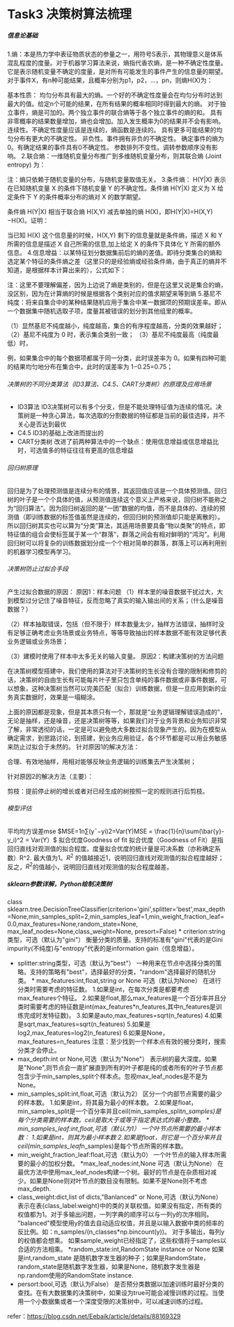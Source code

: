 ﻿# Task3 决策树算法梳理
##### 信息论基础
1.熵：本是热力学中表征物质状态的参量之一，用符号S表示，其物理意义是体系混乱程度的度量。对于机器学习算法来说，熵指代香农熵，是一种不确定性度量。它是表示随机变量不确定的度量，是对所有可能发生的事件产生的信息量的期望。对于事件X，有n种可能结果，且概率分别为p1，p2，…，pn，则熵H(X)为：

基本性质：
均匀分布具有最大的熵。一个好的不确定性度量会在均匀分布时达到最大的值。给定n个可能的结果，在所有结果的概率相同时得到最大的熵。
对于独立事件，熵是可加的。两个独立事件的联合熵等于各个独立事件的熵的和。
具有非零概率的结果数量增加，熵也会增加。加入发生概率为0的结果并不会有影响。
连续性。不确定性度量应该是连续的，熵函数是连续的。
具有更多可能结果的均匀分布有更大的不确定性。
非负性。事件拥有非负的不确定性。
确定事件的熵为0。有确定结果的事件具有0不确定性。
参数排列不变性。调转参数顺序没有影响。
2.联合熵：一维随机变量分布推广到多维随机变量分布，则其联合熵 (Joint entropy) 为：

注：熵只依赖于随机变量的分布，与随机变量取值无关。
3.条件熵： H(Y|X) 表示在已知随机变量 X 的条件下随机变量 Y 的不确定性。条件熵 H(Y|X) 定义为 X 给定条件下 Y 的条件概率分布的熵对  X 的数学期望。

条件熵 H(Y|X) 相当于联合熵 H(X,Y) 减去单独的熵 H(X)，即H(Y|X)=H(X,Y)−H(X)。证明：

当已知 H(X) 这个信息量的时候，H(X,Y) 剩下的信息量就是条件熵，描述 X 和 Y 所需的信息是描述 X 自己所需的信息,加上给定  X 的条件下具体化  Y 所需的额外信息。
4.信息增益：以某特征划分数据集前后的熵的差值。即待分类集合的熵和选定某个特征的条件熵之差（这里只的是经验熵或经验条件熵，由于真正的熵并不知道，是根据样本计算出来的），公式如下：

注：这里不要理解偏差，因为上边说了熵是类别的，但是在这里又说是集合的熵，没区别，因为在计算熵的时候是根据各个类别对应的值求期望来等到熵
5.基尼不纯度：将来自集合中的某种结果随机应用于集合中某一数据项的预期误差率。即从一个数据集中随机选取子项，度量其被错误的划分到其他组里的概率。

（1）显然基尼不纯度越小，纯度越高，集合的有序程度越高，分类的效果越好；
（2）基尼不纯度为 0 时，表示集合类别一致；
（3）基尼不纯度最高（纯度最低）时，

例，如果集合中的每个数据项都属于同一分类，此时误差率为 0。如果有四种可能的结果均匀地分布在集合中，此时的误差率为 1−0.25=0.75；


###### 决策树的不同分类算法（ID3算法、C4.5、CART分类树）的原理及应用场景
  * ID3算法 ID3决策树可以有多个分支，但是不能处理特征值为连续的情况。决策树是一种贪心算法，每次选取的分割数据的特征都是当前的最佳选择，并不关心是否达到最优
   *  C4.5 ID3的基础上改进而提出的
  *   CART分类树 改进了前两种算法中的一个缺点：使用信息增益或信息增益比时，可选值多的特征往往有更高的信息增益

###### 回归树原理
回归是为了处理预测值是连续分布的情景，其返回值应该是一个具体预测值。回归树的叶子是一个个具体的值，从预测值连续这个意义上严格来说，回归树不能称之为“回归算法”。因为回归树返回的是“一团”数据的均值，而不是具体的、连续的预测值（即训练数据的标签值虽然是连续的，但回归树的预测值却只能是离散的）。所以回归树其实也可以算为“分类”算法，其适用场景要具备“物以类聚”的特点，即特征值的组合会使标签属于某一个“群落”，群落之间会有相对鲜明的“鸿沟”。利用回归树可以将复杂的训练数据划分成一个个相对简单的群落，群落上可以再利用别的机器学习模型再学习。
###### 决策树防止过拟合手段
产生过拟合数据的原因：
原因1：样本问题
（1）样本里的噪音数据干扰过大，大到模型过分记住了噪音特征，反而忽略了真实的输入输出间的关系；（什么是噪音数据？）

（2）样本抽取错误，包括（但不限于）样本数量太少，抽样方法错误，抽样时没有足够正确考虑业务场景或业务特点，等等导致抽出的样本数据不能有效足够代表业务逻辑或业务场景；

（3）建模时使用了样本中太多无关的输入变量。
原因2：构建决策树的方法问题

在决策树模型搭建中，我们使用的算法对于决策树的生长没有合理的限制和修剪的话，决策树的自由生长有可能每片叶子里只包含单纯的事件数据或非事件数据，可以想象，这种决策树当然可以完美匹配（拟合）训练数据，但是一旦应用到新的业务真实数据时，效果是一塌糊涂。

上面的原因都是现象，但是其本质只有一个，那就是“业务逻辑理解错误造成的”，无论是抽样，还是噪音，还是决策树等等，如果我们对于业务背景和业务知识非常了解，非常透彻的话，一定是可以避免绝大多数过拟合现象产生的。因为在模型从确定需求，到思路讨论，到搭建，到业务应用验证，各个环节都是可以用业务敏感来防止过拟合于未然的。
针对原因1的解决方法：

合理、有效地抽样，用相对能够反映业务逻辑的训练集去产生决策树；

针对原因2的解决方法（主要）：

剪枝：提前停止树的增长或者对已经生成的树按照一定的规则进行后剪枝。
######  模型评估
平均均方误差mse
$MSE=1n∑(y¯−yi)2=Var(Y)MSE = \frac{1}{n}\sum(\bar{y}-y_i)^2 = Var(Y）$
拟合优度Goodness of fit
拟合优度（Goodness of Fit）是指回归直线对观测值的拟合程度。度量拟合优度的统计量是可决系数（亦称确定系数）R^2.
最大值为1。$R^2$
的值越接近1，说明回归直线对观测值的拟合程度越好；反之，$R^2$的值越小，说明回归直线对观测值的拟合程度越差。

##### sklearn参数详解，Python绘制决策树
class sklearn.tree.DecisionTreeClassifier(criterion='gini',splitter='best',max_depth=None,min_samples_split=2,min_samples_leaf=1,min_weight_fraction_leaf=0.0,max_features=None,random_state=None, max_leaf_nodes=None,class_weight=None, presort=False)
    * criterion:string类型，可选（默认为"gini"）     衡量分类的质量。支持的标准有"gini"代表的是Gini impurity(不纯度)与"entropy"代表的是information gain（信息增益）。
   *  splitter:string类型，可选（默认为"best"）     一种用来在节点中选择分类的策略。支持的策略有"best"，选择最好的分类，"random"选择最好的随机分类。
    * max_features:int,float,string or None 可选（默认为None）     在进行分类时需要考虑的特征数。     1.如果是int，在每次分类是都要考虑max_features个特征。     2.如果是float,那么max_features是一个百分率并且分类时需要考虑的特征数是int(max_features*n_features,其中n_features是训练完成时发特征数)。     3.如果是auto,max_features=sqrt(n_features)     4.如果是sqrt,max_features=sqrt(n_features)     5.如果是log2,max_features=log2(n_features)     6.如果是None，max_features=n_features     注意：至少找到一个样本点有效的被分类时，搜索分类才会停止。
   *  max_depth:int or None,可选（默认为"None"）     表示树的最大深度。如果是"None",则节点会一直扩展直到所有的叶子都是纯的或者所有的叶子节点都包含少于min_samples_split个样本点。忽视max_leaf_nodes是不是为None。
   *  min_samples_split:int,float,可选（默认为2）     区分一个内部节点需要的最少的样本数。         1.如果是int，将其最为最小的样本数。     2.如果是float，min_samples_split是一个百分率并且ceil(min_samples_split*n_samples)是每个分类需要的样本数。ceil是取大于或等于指定表达式的最小整数。
    * min_samples_leaf:int,float,可选（默认为1）     一个叶节点所需要的最小样本数：     1.如果是int，则其为最小样本数     2.如果是float，则它是一个百分率并且ceil(min_samples_leaf*n_samples)是每个节点所需的样本数。
   * min_weight_fraction_leaf:float,可选（默认为0）     一个叶节点的输入样本所需要的最小的加权分数。
    *max_leaf_nodes:int,None 可选（默认为None）     在最优方法中使用max_leaf_nodes构建一个树。最好的节点是在杂质相对减少。如果是None则对叶节点的数目没有限制。如果不是None则不考虑max_depth.
   * class_weight:dict,list of dicts,"Banlanced" or None,可选（默认为None）     表示在表{class_label:weight}中的类的关联权值。如果没有指定，所有类的权值都为1。对于多输出问题，一列字典的顺序可以与一列y的次序相同。     "balanced"模型使用y的值去自动适应权值，并且是以输入数据中类的频率的反比例。如：n_samples/(n_classes*np.bincount(y))。     对于多输出，每列y的权值都会想乘。     如果sample_weight已经指定了，这些权值将于samples以合适的方法相乘。
    *random_state:int,RandomState instance or None     如果是int,random_state 是随机数字发生器的种子；如果是RandomState，random_state是随机数字发生器，如果是None，随机数字发生器是np.random使用的RandomState instance.
  *  persort:bool,可选（默认为False）     是否预分类数据以加速训练时最好分类的查找。在有大数据集的决策树中，如果设为true可能会减慢训练的过程。当使用一个小数据集或者一个深度受限的决策树中，可以减速训练的过程。

refer：https://blog.csdn.net/Eebaik/article/details/88169329 
